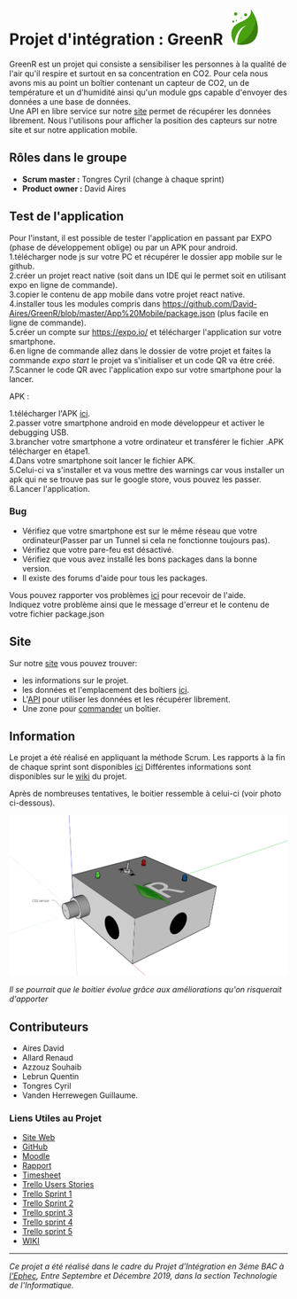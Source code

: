 # Projet d'intégration : GreenR  ![marker](https://github.com/David-Aires/GreenR/blob/master/App%20Mobile/assets/airbox_icon.png?raw=true)

GreenR est un projet qui consiste a sensibiliser les personnes à la qualité de l'air qu'il respire et surtout en sa concentration en CO2.
Pour cela nous avons mis au point un boîtier contenant un capteur de CO2, un de température et un d'humidité ainsi qu'un module gps capable d'envoyer des données a une base de données.  
Une API en libre service sur notre [site](https://green-r.be/index.php) permet de récupérer les données librement.
Nous l'utilisons pour afficher la position des capteurs sur notre site et sur notre application mobile.


## Rôles dans le groupe
* **Scrum master :** Tongres Cyril (change à chaque sprint)
* **Product owner :** David Aires

## Test de l'application  

Pour l'instant, il est possible de tester l'application en passant par EXPO (phase de développement oblige) ou par un APK pour android.    
1.télécharger node js sur votre PC et récupérer le dossier app mobile sur le github.   
2.créer un projet react native (soit dans un IDE qui le permet soit en utilisant expo en ligne de commande).  
3.copier le contenu de app mobile dans votre projet react native.  
4.installer tous les modules compris dans https://github.com/David-Aires/GreenR/blob/master/App%20Mobile/package.json (plus facile en ligne de commande).  
5.créer un compte sur https://expo.io/ et télécharger l'application sur votre smartphone.  
6.en ligne de commande allez dans le dossier de votre projet et faites la commande *expo start* le projet va s'initialiser et un code QR va être créé.  
7.Scanner le code QR avec l'application expo sur votre smartphone pour la lancer.  

APK :

1.télécharger l'APK [ici](https://expo.io/artifacts/d7a2f4b5-9a75-4cb3-a482-9ec789c0b784).  
2.passer votre smartphone android en mode développeur et activer le debugging USB.  
3.brancher votre smartphone a votre ordinateur et transférer le fichier .APK télécharger en étape1.  
4.Dans votre smartphone soit lancer le fichier APK.  
5.Celui-ci va s'installer et va vous mettre des warnings car vous installer un apk qui ne se trouve pas sur le google store, vous pouvez les passer.  
6.Lancer l'application.  

### Bug  

* Vérifiez que votre smartphone est sur le même réseau que votre ordinateur(Passer par un Tunnel si cela ne fonctionne toujours pas).  
* Vérifiez que votre pare-feu est désactivé.  
* Vérifiez que vous avez installé les bons packages dans la bonne version.
* Il existe des forums d'aide pour tous les packages.

Vous pouvez rapporter vos problèmes [ici](https://github.com/David-Aires/GreenR/issues) pour recevoir de l'aide.  
Indiquez votre problème ainsi que le message d'erreur et le contenu de votre fichier package.json

## Site

Sur notre [site](https://green-r.be/include/assistance.php) vous pouvez trouver:
* les informations sur le projet.  
* les données et l'emplacement des boîtiers [ici](https://green-r.be/app/html/tracking.html).  
* L'[API](https://green-r.be/api/stats.php) pour utiliser les données et les récupérer librement.  
* Une zone pour [commander](https://green-r.be/include/commande.php) un boîtier.  


## Information  

Le projet a été réalisé en appliquant la méthode Scrum.
Les rapports à la fin de chaque sprint sont disponibles [ici](https://github.com/David-Aires/GreenR/tree/master/Rapport)
Différentes informations sont disponibles sur le [wiki](https://github.com/David-Aires/GreenR/wiki) du projet. 

Après de nombreuses tentatives, le boitier ressemble à celui-ci (voir photo ci-dessous). 

![Box Green-R](https://github.com/David-Aires/GreenR/blob/master/%C3%89lectronique/Mod%C3%A9lisation%20Capteur.png)
 
*Il se pourrait que le boitier évolue grâce aux améliorations qu'on risquerait d'apporter*
## Contributeurs  
* Aires David
* Allard Renaud
* Azzouz Souhaib
* Lebrun Quentin
* Tongres Cyril
* Vanden Herrewegen Guillaume.  
  

### Liens Utiles au Projet

* [Site Web](https://green-r.be/)
* [GitHub](https://github.com/David-Aires/GreenR)
* [Moodle](https://moodle.ephec.be/mod/wiki/view.php?pageid=55)
* [Rapport](https://github.com/David-Aires/GreenR/wiki/Rapport)
* [Timesheet](https://clockify.me/timesheet)
* [Trello Users Stories](https://trello.com/b/xrhGKjh3/general-users-stories)
* [Trello Sprint 1](https://trello.com/b/E09Ck4QA/users-stories-sprint-1)
* [Trello Sprint 2](https://trello.com/b/QS7FNlb7/users-stories-sprint-2-%F0%9F%94%A5-03-10-19-17-10-19)
* [Trello sprint 3](https://trello.com/b/TvGCWNP1/users-stories-sprint-3-%F0%9F%94%A5-17-10-19-07-11-19)
* [Trello sprint 4](https://trello.com/b/yyREMzHD/users-stories-sprint-4-%F0%9F%94%A5-07-11-19-21-11-19)
* [Trello sprint 5](https://trello.com/b/Jis7h31Y/users-stories-sprint-5-%F0%9F%94%A5-21-11-19-05-12-19)
* [WIKI](https://github.com/David-Aires/GreenR/wiki)
  
---------------------------------
*Ce projet a été réalisé dans le cadre du Projet d'Intégration en 3éme BAC à [l'Ephec](https://www.ephec.be/),*
*Entre Septembre et Décembre 2019, dans la section Technologie de l'Informatique.*
